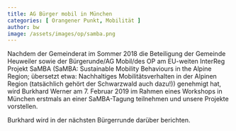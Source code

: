 ```yaml
---
title: AG Bürger mobil in München
categories: [ Orangener Punkt, Mobilität ]
author: bw
image: /assets/images/op/samba.png
---
```

Nachdem der Gemeinderat im Sommer 2018 die Beteiligung der Gemeinde Heuweiler sowie der Bürgerunde/AG Mobil/des OP am EU-weiten InterReg Projekt SaMBA (SaMBA: Sustainable Mobility Behaviours in the Alpine Region; übersetzt etwa: Nachhaltiges Mobilitätsverhalten in der Alpinen Region (tatsächlich gehört der Schwarzwald auch dazu!)) genehmigt hat, wird Burkhard Werner am 7. Februar 2019 im Rahmen eines Workshops in München erstmals an einer SaMBA-Tagung teilnehmen und unsere Projekte vorstellen.

Burkhard wird in der nächsten Bürgerrunde darüber berichten.
